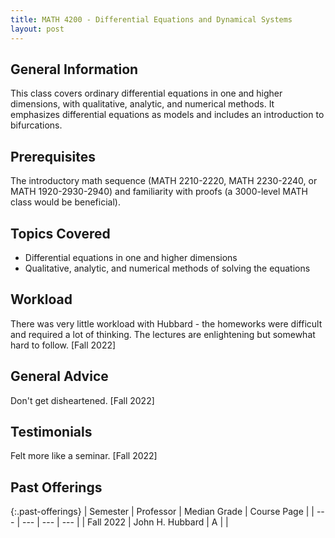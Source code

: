 ```yaml
---
title: MATH 4200 - Differential Equations and Dynamical Systems
layout: post
---
```


<link rel="stylesheet" href="/main.css">

## General Information

This class covers ordinary differential equations in one and higher dimensions, with qualitative, analytic, and numerical methods. It emphasizes differential equations as models and includes an introduction to bifurcations.

## Prerequisites

The introductory math sequence (MATH 2210-2220, MATH 2230-2240, or MATH 1920-2930-2940) and familiarity with proofs (a 3000-level MATH class would be beneficial).

## Topics Covered

  -  Differential equations in one and higher dimensions
  -  Qualitative, analytic, and numerical methods of solving the equations
  
## Workload

There was very little workload with Hubbard - the homeworks were difficult and required a lot of thinking. The lectures are enlightening but somewhat hard to follow. [Fall 2022]

## General Advice

Don't get disheartened. [Fall 2022]
  
## Testimonials

Felt more like a seminar. [Fall 2022]

## Past Offerings

{:.past-offerings}
| Semester | Professor | Median Grade | Course Page |
| --- | --- | --- | --- |
| Fall 2022 | John H. Hubbard | A |  |

